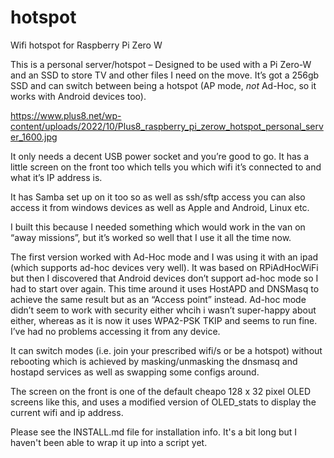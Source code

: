 # hotspot
Wifi hotspot for Raspberry Pi Zero W

This is a personal server/hotspot – Designed to be used with a Pi Zero-W and an SSD to store TV and other files I need on the move. It’s got a 256gb SSD and can switch between being a hotspot (AP mode, *not* Ad-Hoc, so it works with Android devices too).

https://www.plus8.net/wp-content/uploads/2022/10/Plus8_raspberry_pi_zerow_hotspot_personal_server_1600.jpg

It only needs a decent USB power socket and you’re good to go. It has a little screen on the front too which tells you which wifi it’s connected to and what it’s IP address is.

It has Samba set up on it too so as well as ssh/sftp access you can also access it from windows devices as well as Apple and Android, Linux etc.

I built this because I needed something which would work in the van on “away missions”, but it’s worked so well that I use it all the time now.

The first version worked with Ad-Hoc mode and I was using it with an ipad (which supports ad-hoc devices very well). It was based on RPiAdHocWiFi but then I discovered that Android devices don’t support ad-hoc mode so I had to start over again. This time around it uses HostAPD and DNSMasq to achieve the same result but as an “Access point” instead. Ad-hoc mode didn’t seem to work with security either whcih i wasn’t super-happy about either, whereas as it is now it uses WPA2-PSK TKIP and seems to run fine. I’ve had no problems accessing it from any device.

It can switch modes (i.e. join your prescribed wifi/s or be a hotspot) without rebooting which is achieved by masking/unmasking the dnsmasq and hostapd services as well as swapping some configs around.

The screen on the front is one of the default cheapo 128 x 32 pixel OLED screens like this, and uses a modified version of OLED_stats to display the current wifi and ip address.

Please see the INSTALL.md file for installation info. It's a bit long but I haven't been able to wrap it up into a script yet.

